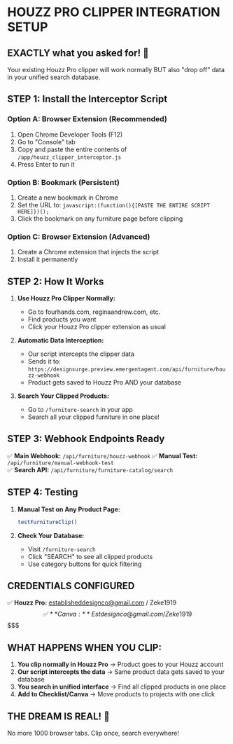 # HOUZZ PRO CLIPPER INTEGRATION SETUP

## EXACTLY what you asked for! 🎉

Your existing Houzz Pro clipper will work normally BUT also "drop off" data in your unified search database.

## STEP 1: Install the Interceptor Script

### Option A: Browser Extension (Recommended)
1. Open Chrome Developer Tools (F12)
2. Go to "Console" tab  
3. Copy and paste the entire contents of `/app/houzz_clipper_interceptor.js`
4. Press Enter to run it

### Option B: Bookmark (Persistent)
1. Create a new bookmark in Chrome
2. Set the URL to: `javascript:(function(){[PASTE THE ENTIRE SCRIPT HERE]})();`
3. Click the bookmark on any furniture page before clipping

### Option C: Browser Extension (Advanced)
1. Create a Chrome extension that injects the script
2. Install it permanently

## STEP 2: How It Works

1. **Use Houzz Pro Clipper Normally:**
   - Go to fourhands.com, reginaandrew.com, etc.
   - Find products you want
   - Click your Houzz Pro clipper extension as usual

2. **Automatic Data Interception:**
   - Our script intercepts the clipper data
   - Sends it to: `https://designsurge.preview.emergentagent.com/api/furniture/houzz-webhook`
   - Product gets saved to Houzz Pro AND your database

3. **Search Your Clipped Products:**
   - Go to `/furniture-search` in your app
   - Search all your clipped furniture in one place!

## STEP 3: Webhook Endpoints Ready

✅ **Main Webhook:** `/api/furniture/houzz-webhook`
✅ **Manual Test:** `/api/furniture/manual-webhook-test`  
✅ **Search API:** `/api/furniture/furniture-catalog/search`

## STEP 4: Testing

1. **Manual Test on Any Product Page:**
   ```javascript
   testFurnitureClip()
   ```

2. **Check Your Database:**
   - Visit `/furniture-search`
   - Click "SEARCH" to see all clipped products
   - Use category buttons for quick filtering

## CREDENTIALS CONFIGURED

✅ **Houzz Pro:** establisheddesignco@gmail.com / Zeke1919$$  
✅ **Canva:** Estdesignco@gmail.com / Zeke1919$$$$$

## WHAT HAPPENS WHEN YOU CLIP:

1. **You clip normally in Houzz Pro** → Product goes to your Houzz account
2. **Our script intercepts the data** → Same product data gets saved to your database  
3. **You search in unified interface** → Find all clipped products in one place
4. **Add to Checklist/Canva** → Move products to projects with one click

## THE DREAM IS REAL! 🚀

No more 1000 browser tabs. Clip once, search everywhere!